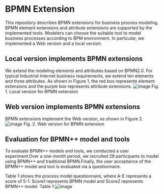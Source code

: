 # BPMN Extension
This repository describes BPMN extensions for business process modeling. BPMN element extensions and attribute extensions are supported by the implemented tools. Modelers can choose the suitable tool to model business processes according to BPM environment. In particular, we implemented a Web version and a local version.

## Local version implements BPMN extensions
We extend the modeling elements and attributes based on BPMN2.0. For typical Industrial Internet business requirements, we extend ten elements and three attributes. As shown in Figure 1, the red box represents element extensions and the purple box represents attribute extensions.
![image](https://github.com/HangyuCheng/BPMN-Extension-/blob/main/tools/Local%20version.png)
Fig. 1. Local version for BPMN extension
## Web version implements BPMN extensions
BPMN extensions implement the Web version, as shown in Figure 2.
![image](https://github.com/HangyuCheng/BPMN-Extension-/blob/main/tools/Web%20version.png)
Fig. 2. Web version for BPMN extension
## Evaluation for BPMN++ model and tools
To evaluate BPMN++ models and tools, we conducted a user experiment.Over a one-month period, we recruited 29 participants to model using BPMN++ and traditional BPMN.Finally, the user acceptance of the BPMN++ model and tool is evaluated via a questionnaire.

Table 1 shows the process model questionnaire, where A-E represents a score of 5-1. Score1 represents BPMN model and Score2 represents BPMN++ model.
Table 1
![image](https://github.com/HangyuCheng/BPMN-Extension-/blob/main/tools/resource/model%20questionnaire.png)

